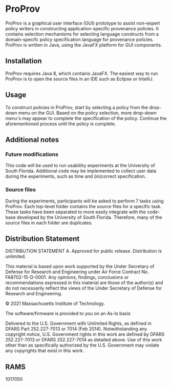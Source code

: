 # ProProv

ProProv is a graphical user interface (GUI) prototype to assist non-expert policy writers in constructing application-specific provenance policies. It contains selection mechanisms for selecting language constructs from a domain-specifc policy specification language for provenance policies. ProProv is written in Java, using the JavaFX platform for GUI components.

## Installation

ProProv requires Java 8, which contains JavaFX. The easiest way to run ProProv is to open the source files in an IDE such as Eclipse or IntelliJ.

## Usage

To construct policies in ProProv, start by selecting a policy from the drop-down menu on the GUI. Based on the policy selection, more drop-down menu's may appear to complete the specification of the policy. Continue the aforementioned process until the policy is complete.

## Additional notes

### Future modifications

This code will be used to run usabiliity experiments at the University of South Florida. Additional code may be implemented to collect user data during the experiments, such as time and (in)correct specification.

### Source files

During the experiments, participants will be asked to perform 7 tasks using ProProv. Each top-level folder contains the source files for a specific task. These tasks have been separated to more easily integrate with the code-base developed by the University of South Florida. Therefore, many of the source files in each folder are duplicates.

## Distribution Statement

DISTRIBUTION STATEMENT A. Approved for public release. Distribution is unlimited.

This material is based upon work supported by the Under Secretary of Defense for Research and Engineering under Air Force Contract No. FA8702-15-D-0001. Any opinions, findings, conclusions or recommendations expressed in this material are those of the author(s) and do not necessarily reflect the views of the Under Secretary of Defense for Research and Engineering.

© 2021 Massachusetts Institute of Technology.

The software/firmware is provided to you on an As-Is basis

Delivered to the U.S. Government with Unlimited Rights, as defined in DFARS Part 252.227-7013 or 7014 (Feb 2014). Notwithstanding any copyright notice, U.S. Government rights in this work are defined by DFARS 252.227-7013 or DFARS 252.227-7014 as detailed above. Use of this work other than as specifically authorized by the U.S. Government may violate any copyrights that exist in this work.

## RAMS

1017050
